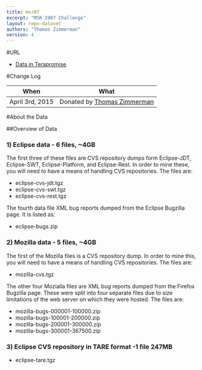```yaml
---
title: msr07
excerpt: "MSR 2007 Challenge"
layout: repo-dataset
authors: "Thomas Zimmerman"
version: 4
---
```


#URL

 * [Data in Terapromise](https://terapromise.csc.ncsu.edu:8443/svn/repo/msr/msr07)

#Change Log

When | What
---- | ----
April 3rd, 2015 | Donated by [Thomas Zimmerman](/repo/people/data-donors/promise4.html)

#About the Data

##Overview of Data

### 1) Eclipse data - 6 files, ~4GB
The first three of these files are CVS repository dumps form Eclipse-JDT, Eclipse-SWT, Eclipse-Platform, and Eclipse-Rest. In order to mine these, you will need to have a means of handling CVS repositories. The files are: 

 * eclipse-cvs-jdt.tgz
 * eclipse-cvs-swt.tgz
 * eclipse-cvs-rest.tgz

The fourth data file XML bug reports dumped from the Eclipse Bugzilla page. It is listed as:

 * eclipse-bugs.zip

### 2) Mozilla data - 5 files, ~4GB
The first of the Mozilla files is a CVS repository dump. In order to mine this, you will need to have a means of handling CVS repositories. The files are:
 
 * mozilla-cvs.tgz

The other four Mozialla files are XML bug reports dumped from the Firefox Bugzilla page. These were split into four separate files due to size limitations of the web server on which they were hosted. The files are:

 * mozilla-bugs-000001-100000.zip
 * mozilla-bugs-100001-200000.zip
 * mozilla-bugs-200001-300000.zip
 * mozilla-bugs-300001-367500.zip

### 3) Eclipse CVS repository in TARE format -1 file 247MB

 * eclipse-tare.tgz
